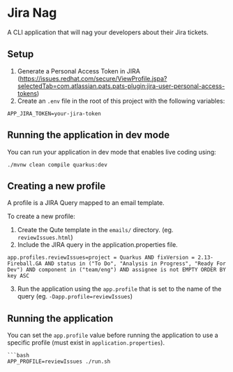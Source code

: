 # Jira Nag

A CLI application that will nag your developers about their Jira tickets.


## Setup

1. Generate a Personal Access Token in JIRA (https://issues.redhat.com/secure/ViewProfile.jspa?selectedTab=com.atlassian.pats.pats-plugin:jira-user-personal-access-tokens)
2. Create an `.env` file in the root of this project with the following variables:
```dotenv
APP_JIRA_TOKEN=your-jira-token
```


## Running the application in dev mode

You can run your application in dev mode that enables live coding using:
```shell script
./mvnw clean compile quarkus:dev
```


## Creating a new profile

A profile is a JIRA Query mapped to an email template.

To create a new profile:

1. Create the Qute template in the `emails/` directory. (eg. `reviewIssues.html`)
2. Include the JIRA query in the application.properties file.
```properties
app.profiles.reviewIssues=project = Quarkus AND fixVersion = 2.13-Fireball.GA AND status in ("To Do", "Analysis in Progress", "Ready For Dev") AND component in ("team/eng") AND assignee is not EMPTY ORDER BY key ASC
```

3. Run the application using the `app.profile` that is set to the name of the query (eg. `-Dapp.profile=reviewIssues`)

## Running the application

You can set the `app.profile` value before running the application to use a specific profile (must exist in `application.properties`).

```shell script
```bash
APP_PROFILE=reviewIssues ./run.sh
```